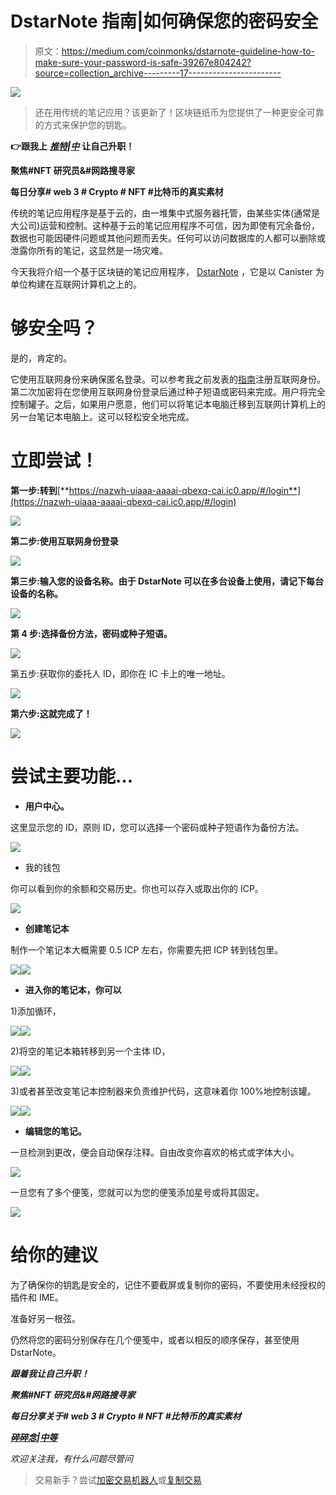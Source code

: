 # DstarNote 指南|如何确保您的密码安全

> 原文：<https://medium.com/coinmonks/dstarnote-guideline-how-to-make-sure-your-password-is-safe-39267e804242?source=collection_archive---------17----------------------->

![](img/fa3cfbc218275c8179e41daf79111c71.png)

> 还在用传统的笔记应用？该更新了！区块链纸币为您提供了一种更安全可靠的方式来保护您的钥匙。

**👉跟我上** [***推特***](https://twitter.com/TheCryptoKK)***|***[***中***](/@TheCryptoKK) **让自己升职！**

**聚焦#NFT 研究员&#网路搜寻家**

**每日分享# web 3 # Crypto # NFT #比特币的真实素材**

传统的笔记应用程序是基于云的，由一堆集中式服务器托管，由某些实体(通常是大公司)运营和控制。这种基于云的笔记应用程序不可信，因为即使有冗余备份，数据也可能因硬件问题或其他问题而丢失。任何可以访问数据库的人都可以删除或泄露你所有的笔记，这显然是一场灾难。

今天我将介绍一个基于区块链的笔记应用程序， [DstarNote](https://nazwh-uiaaa-aaaai-qbexq-cai.ic0.app/#/login) ，它是以 Canister 为单位构建在互联网计算机之上的。

# 够安全吗？

是的，肯定的。

它使用互联网身份来确保匿名登录。可以参考我之前发表的[指南](/coinmonks/how-to-create-internet-identity-explore-the-internet-computer-ecosystem-d358d2698586)注册互联网身份。第二次加密将在您使用互联网身份登录后通过种子短语或密码来完成。用户将完全控制罐子。之后，如果用户愿意，他们可以将笔记本电脑迁移到互联网计算机上的另一台笔记本电脑上。这可以轻松安全地完成。

# 立即尝试！

**第一步:转到**[**https://nazwh-uiaaa-aaaai-qbexq-cai.ic0.app/#/login**](https://nazwh-uiaaa-aaaai-qbexq-cai.ic0.app/#/login)

![](img/2ef4b5b9fb67778fde65b48378c781db.png)

**第二步:使用互联网身份登录**

![](img/2e772a9171df7a88613094aed853a032.png)

**第三步:输入您的设备名称。由于 DstarNote 可以在多台设备上使用，请记下每台设备的名称。**

![](img/3a5b02e4b02ae72fdd76e61db1044811.png)

**第 4 步:选择备份方法，密码或种子短语。**

![](img/6c3fd6172ffb6b50b61602fe0d6a95d8.png)

第五步:获取你的委托人 ID，即你在 IC 卡上的唯一地址。

![](img/5db843711f1a6565fa294a467345cfcd.png)

**第六步:这就完成了！**

![](img/d9a71ce5dfea46a27070d08a84f5761b.png)

# 尝试主要功能…

*   **用户中心。**

这里显示您的 ID，原则 ID，您可以选择一个密码或种子短语作为备份方法。

![](img/0be4a883db69951d8517c20ff70de4bd.png)

*   我的钱包

你可以看到你的余额和交易历史。你也可以存入或取出你的 ICP。

![](img/86ea4d0fa03ebd4fcde8cb2f63b914d5.png)

*   **创建笔记本**

制作一个笔记本大概需要 0.5 ICP 左右，你需要先把 ICP 转到钱包里。

![](img/9f39c1c20e9dd319a7d0f81a56aa63af.png)![](img/b57eec3cd1dd7736382ea03891f96ea5.png)

*   **进入你的笔记本，你可以**

1)添加循环，

![](img/0fb3f703d0ff09816bfe006e2791e7a0.png)![](img/bd502a35496fa3976ed87ab76763e42f.png)

2)将空的笔记本箱转移到另一个主体 ID，

![](img/5ce804444e3606413e8fd6aa745fa80d.png)![](img/613eceb720f1cdce6ea3540e6a034805.png)

3)或者甚至改变笔记本控制器来负责维护代码，这意味着你 100%地控制该罐。

![](img/3eb7ee7d0afec4969bb259e194e26b0c.png)![](img/6b8adcfcbc797d93d9968ac916bd48a6.png)

*   **编辑您的笔记。**

一旦检测到更改，便会自动保存注释。自由改变你喜欢的格式或字体大小。

![](img/1c2c6769064d6613da1d254f41b50332.png)

一旦您有了多个便笺，您就可以为您的便笺添加星号或将其固定。

![](img/46600c61c38df3de809cda90231699a0.png)

# 给你的建议

为了确保你的钥匙是安全的，记住不要截屏或复制你的密码，不要使用未经授权的插件和 IME。

准备好另一根弦。

仍然将您的密码分别保存在几个便笺中，或者以相反的顺序保存，甚至使用 DstarNote。

***跟着我让自己升职！***

***聚焦#NFT 研究员&#网路搜寻家***

***每日分享关于# web 3 # Crypto # NFT #比特币的真实素材***

[***碎碎念***](https://twitter.com/TheCryptoKK)***|***[***中等***](/@TheCryptoKK)

*欢迎关注我，有什么问题尽管问*

> 交易新手？尝试[加密交易机器人](/coinmonks/crypto-trading-bot-c2ffce8acb2a)或[复制交易](/coinmonks/top-10-crypto-copy-trading-platforms-for-beginners-d0c37c7d698c)